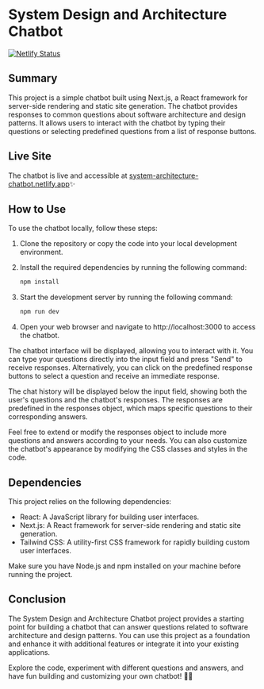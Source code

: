 # System Design and Architecture Chatbot

[![Netlify Status](https://api.netlify.com/api/v1/badges/8e7afed6-8e28-4eb7-b321-7034420cab58/deploy-status)](https://app.netlify.com/sites/system-architecture-chatbot/deploys)

## Summary

This project is a simple chatbot built using Next.js, a React framework for server-side rendering and static site generation. The chatbot provides responses to common questions about software architecture and design patterns. It allows users to interact with the chatbot by typing their questions or selecting predefined questions from a list of response buttons.

## Live Site

The chatbot is live and accessible at [system-architecture-chatbot.netlify.app](https://system-architecture-chatbot.netlify.app/)✨

## How to Use

To use the chatbot locally, follow these steps:

1. Clone the repository or copy the code into your local development environment.
2. Install the required dependencies by running the following command:

   ```bash
   npm install
   ```

3. Start the development server by running the following command:
   ```bash
   npm run dev
   ```
4. Open your web browser and navigate to http://localhost:3000 to access the chatbot.

The chatbot interface will be displayed, allowing you to interact with it. You can type your questions directly into the input field and press "Send" to receive responses. Alternatively, you can click on the predefined response buttons to select a question and receive an immediate response.

The chat history will be displayed below the input field, showing both the user's questions and the chatbot's responses. The responses are predefined in the responses object, which maps specific questions to their corresponding answers.

Feel free to extend or modify the responses object to include more questions and answers according to your needs. You can also customize the chatbot's appearance by modifying the CSS classes and styles in the code.

## Dependencies

This project relies on the following dependencies:

- React: A JavaScript library for building user interfaces.
- Next.js: A React framework for server-side rendering and static site generation.
- Tailwind CSS: A utility-first CSS framework for rapidly building custom user interfaces.

Make sure you have Node.js and npm installed on your machine before running the project.

## Conclusion

The System Design and Architecture Chatbot project provides a starting point for building a chatbot that can answer questions related to software architecture and design patterns. You can use this project as a foundation and enhance it with additional features or integrate it into your existing applications.

Explore the code, experiment with different questions and answers, and have fun building and customizing your own chatbot! 🎇💖
